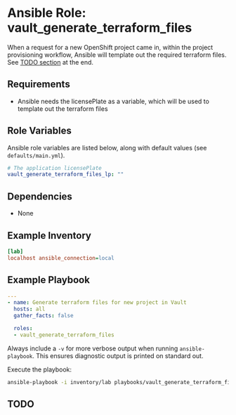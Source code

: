 # Ansible Role: vault_generate_terraform_files

When a request for a new OpenShift project came in, within the project provisioning workflow,
Ansible will template out the required terraform files.
See [TODO section](#todo) at the end.

## Requirements

- Ansible needs the licensePlate as a variable, which will be used to template out the terraform files

## Role Variables

Ansible role variables are listed below, along with default values (see `defaults/main.yml`).

```yaml
# The application licensePlate
vault_generate_terraform_files_lp: ""
```

## Dependencies

- None
<!-- - pip module `openshift >= 0.9.2` -->

## Example Inventory

```ini
[lab]
localhost ansible_connection=local
```

## Example Playbook

```yaml
---
- name: Generate terraform files for new project in Vault
  hosts: all
  gather_facts: false

  roles:
  - vault_generate_terraform_files
```

Always include a `-v` for more verbose output when running `ansible-playbook`. This ensures diagnostic
output is printed on standard out.

Execute the playbook:

```bash
ansible-playbook -i inventory/lab playbooks/vault_generate_terraform_files.yml -v
```

## TODO

